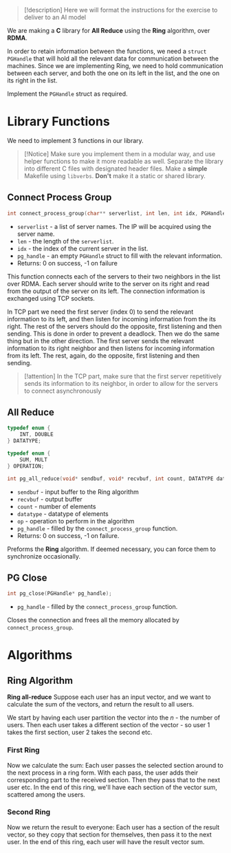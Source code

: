 > [!description]
> Here we will format the instructions for the exercise to deliver to an AI model

We are making a **C** library for **All Reduce** using the **Ring** algorithm, over **RDMA**.

In order to retain information between the functions, we need a `struct PGHandle` that will hold all the relevant data for communication between the machines. Since we are implementing Ring, we need to hold communication between each server, and both the one on its left in the list, and the one on its right in the list.

Implement the `PGHandle` struct as required.

# Library Functions
We need to implement 3 functions in our library.

> [!Notice]
> Make sure you implement them in a modular way, and use helper functions to make it more readable as well.
> Separate the library into different C files with designated header files.
> Make a **simple** Makefile using `libverbs`. **Don't** make it a static or shared library.

## Connect Process Group
```c
int connect_process_group(char** serverlist, int len, int idx, PGHandle* pg_handle);
```
- `serverlist` - a list of server names. The IP will be acquired using the server name.
- `len` - the length of the `serverlist`.
- `idx` - the index of the current server in the list.
- `pg_handle` - an empty `PGHandle` struct to fill with the relevant information.
- Returns: 0 on success, -1 on failure

This function connects each of the servers to their two neighbors in the list over RDMA. Each server should write to the server on its right and read from the output of the server on its left.
The connection information is exchanged using TCP sockets.

In TCP part we need the first server (index 0) to send the relevant information to its left, and then listen for incoming information from the its right. The rest of the servers should do the opposite, first listening and then sending. This is done in order to prevent a deadlock.
Then we do the same thing but in the other direction. The first server sends the relevant information to its right neighbor and then listens for incoming information from its left. The rest, again, do the opposite, first listening and then sending.

> [!attention]
> In the TCP part, make sure that the first server repetitively sends its information to its neighbor, in order to allow for the servers to connect asynchronously

## All Reduce
```c
typedef enum {
	INT, DOUBLE
} DATATYPE;

typedef enum {
	SUM, MULT
} OPERATION;

int pg_all_reduce(void* sendbuf, void* recvbuf, int count, DATATYPE datatype, OPERATION op, PGHandle* pg_handle);
```
- `sendbuf` - input buffer to the Ring algorithm
- `recvbuf` - output buffer
- `count` - number of elements
- `datatype` - datatype of elements
- `op` - operation to perform in the algorithm
- `pg_handle` - filled by the `connect_process_group` function.
- Returns: 0 on success, -1 on failure.

Preforms the **Ring** algorithm.
If deemed necessary, you can force them to synchronize occasionally.

## PG Close
```c
int pg_close(PGHandle* pg_handle);
```
- `pg_handle` - filled by the `connect_process_group` function.

Closes the connection and frees all the memory allocated by `connect_process_group`.
# Algorithms
## Ring Algorithm
**Ring all-reduce**
Suppose each user has an input vector, and we want to calculate the sum of the vectors, and return the result to all users.

We start by having each user partition the vector into the $n$ - the number of users.
Then each user takes a different section of the vector - so user 1 takes the first section, user 2 takes the second etc.
### First Ring
Now we calculate the sum:
Each user passes the selected section around to the next process in a ring form.
With each pass, the user adds their corresponding part to the received section.
Then they pass that to the next user etc.
In the end of this ring, we'll have each section of the vector sum, scattered among the users.
### Second Ring
Now we return the result to everyone:
Each user has a section of the result vector, so they copy that section for themselves, then pass it to the next user.
In the end of this ring, each user will have the result vector sum.